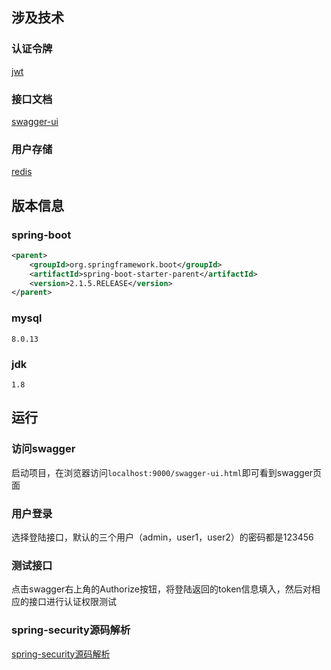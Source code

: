 ## 涉及技术
### 认证令牌
[jwt](https://jwt.io/)
### 接口文档
[swagger-ui](https://swagger.io/tools/swagger-ui/)
### 用户存储
[redis](https://redis.io/)
## 版本信息
### spring-boot
```xml
<parent>
    <groupId>org.springframework.boot</groupId>
    <artifactId>spring-boot-starter-parent</artifactId>
    <version>2.1.5.RELEASE</version>
</parent>
```
### mysql
```
8.0.13
```
### jdk
```
1.8
```
## 运行
### 访问swagger
启动项目，在浏览器访问`localhost:9000/swagger-ui.html`即可看到swagger页面
### 用户登录
选择登陆接口，默认的三个用户（admin，user1，user2）的密码都是123456
### 测试接口
点击swagger右上角的Authorize按钮，将登陆返回的token信息填入，然后对相应的接口进行认证权限测试
### spring-security源码解析
[spring-security源码解析](https://www.zyc.red/categories/spring/spring-security/)
